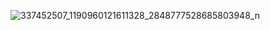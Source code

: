 
![337452507_1190960121611328_2848777528685803948_n](https://user-images.githubusercontent.com/85699014/230694090-ba3e9993-46e9-4b57-a536-b7048ad388c7.png)
